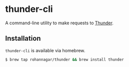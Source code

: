 # thunder-cli

A command-line utility to make requests to [Thunder](https://www.github.com/RohanNagar/thunder).

## Installation

`thunder-cli` is available via homebrew.

```bash
$ brew tap rohannagar/thunder && brew install thunder
```


